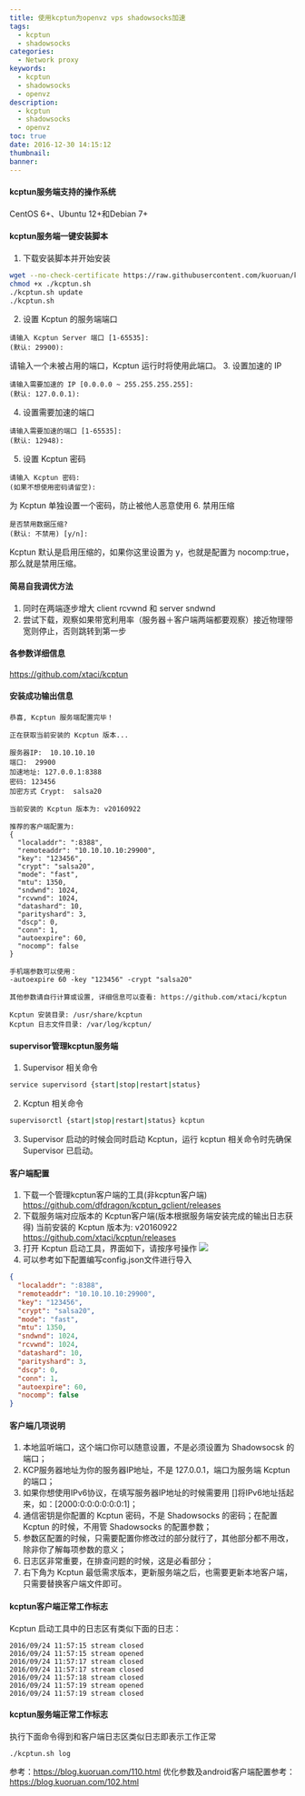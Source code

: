 ```yaml
---
title: 使用kcptun为openvz vps shadowsocks加速
tags:
  - kcptun
  - shadowsocks
categories:
  - Network proxy
keywords:
  - kcptun
  - shadowsocks
  - openvz
description:
  - kcptun
  - shadowsocks
  - openvz
toc: true
date: 2016-12-30 14:15:12
thumbnail:
banner:
---
```

#### kcptun服务端支持的操作系统
CentOS 6+、Ubuntu 12+和Debian 7+

#### kcptun服务端一键安装脚本
1. 下载安装脚本并开始安装
``` bash
wget --no-check-certificate https://raw.githubusercontent.com/kuoruan/kcptun_installer/master/kcptun.sh
chmod +x ./kcptun.sh
./kcptun.sh update
./kcptun.sh
```
2. 设置 Kcptun 的服务端端口
``` 
请输入 Kcptun Server 端口 [1-65535]:
(默认: 29900):
```
  请输入一个未被占用的端口，Kcptun 运行时将使用此端口。
3. 设置加速的 IP
```
请输入需要加速的 IP [0.0.0.0 ~ 255.255.255.255]:
(默认: 127.0.0.1):
```
4. 设置需要加速的端口
```
请输入需要加速的端口 [1-65535]:
(默认: 12948):
```
5. 设置 Kcptun 密码
```
请输入 Kcptun 密码:
(如果不想使用密码请留空):
```
  为 Kcptun 单独设置一个密码，防止被他人恶意使用
6. 禁用压缩
```
是否禁用数据压缩?
(默认: 不禁用) [y/n]:
```
Kcptun 默认是启用压缩的，如果你这里设置为 y，也就是配置为 nocomp:true，那么就是禁用压缩。
<!-- more -->

#### 简易自我调优方法
1. 同时在两端逐步增大 client rcvwnd 和 server sndwnd
2. 尝试下载，观察如果带宽利用率（服务器＋客户端两端都要观察）接近物理带宽则停止，否则跳转到第一步

#### 各参数详细信息
https://github.com/xtaci/kcptun

#### 安装成功输出信息
``` 
恭喜, Kcptun 服务端配置完毕！
 
正在获取当前安装的 Kcptun 版本...
 
服务器IP:  10.10.10.10
端口:  29900
加速地址: 127.0.0.1:8388
密码: 123456
加密方式 Crypt:  salsa20
 
当前安装的 Kcptun 版本为: v20160922
 
推荐的客户端配置为: 
{
  "localaddr": ":8388",
  "remoteaddr": "10.10.10.10:29900",
  "key": "123456",
  "crypt": "salsa20",
  "mode": "fast",
  "mtu": 1350,
  "sndwnd": 1024,
  "rcvwnd": 1024,
  "datashard": 10,
  "parityshard": 3,
  "dscp": 0,
  "conn": 1,
  "autoexpire": 60,
  "nocomp": false
}
 
手机端参数可以使用：
-autoexpire 60 -key "123456" -crypt "salsa20"
 
其他参数请自行计算或设置, 详细信息可以查看: https://github.com/xtaci/kcptun
 
Kcptun 安装目录: /usr/share/kcptun
Kcptun 日志文件目录: /var/log/kcptun/
```

#### supervisor管理kcptun服务端
1. Supervisor 相关命令
``` bash  
service supervisord {start|stop|restart|status}
```
2. Kcptun 相关命令
``` bash
supervisorctl {start|stop|restart|status} kcptun
```
3. Supervisor 启动的时候会同时启动 Kcptun，运行 kcptun 相关命令时先确保 Supervisor 已启动。

#### 客户端配置
1. 下载一个管理kcptun客户端的工具(非kcptun客户端)
https://github.com/dfdragon/kcptun_gclient/releases
2. 下载服务端对应版本的 Kcptun客户端(版本根据服务端安装完成的输出日志获得)
当前安装的 Kcptun 版本为: v20160922
https://github.com/xtaci/kcptun/releases
3. 打开 Kcptun 启动工具，界面如下，请按序号操作
![](https://blog.kuoruan.com/wp-content/uploads/2016/08/Kcptun_GUI_config.png)
4. 可以参考如下配置编写config.json文件进行导入
``` json
{
  "localaddr": ":8388",
  "remoteaddr": "10.10.10.10:29900",
  "key": "123456",
  "crypt": "salsa20",
  "mode": "fast",
  "mtu": 1350,
  "sndwnd": 1024,
  "rcvwnd": 1024,
  "datashard": 10,
  "parityshard": 3,
  "dscp": 0,
  "conn": 1,
  "autoexpire": 60,
  "nocomp": false
}
```

#### 客户端几项说明
1. 本地监听端口，这个端口你可以随意设置，不是必须设置为 Shadowsocsk 的端口；
2. KCP服务器地址为你的服务器IP地址，不是 127.0.0.1，端口为服务端 Kcptun 的端口；
3. 如果你想使用IPv6协议，在填写服务器IP地址的时候需要用 []将IPv6地址括起来，如：[2000:0:0:0:0:0:0:1]；
4. 通信密钥是你配置的 Kcptun 密码，不是 Shadowsocks 的密码；在配置 Kcptun 的时候，不用管 Shadowsocks 的配置参数；
5. 参数区配置的时候，只需要配置你修改过的部分就行了，其他部分都不用改，除非你了解每项参数的意义；
6. 日志区非常重要，在排查问题的时候，这是必看部分；
7. 右下角为 Kcptun 最低需求版本，更新服务端之后，也需要更新本地客户端，只需要替换客户端文件即可。

#### kcptun客户端正常工作标志
Kcptun 启动工具中的日志区有类似下面的日志：
```
2016/09/24 11:57:15 stream closed
2016/09/24 11:57:15 stream opened
2016/09/24 11:57:17 stream closed
2016/09/24 11:57:17 stream closed
2016/09/24 11:57:18 stream closed
2016/09/24 11:57:19 stream opened
2016/09/24 11:57:19 stream closed
```

#### kcptun服务端正常工作标志
执行下面命令得到和客户端日志区类似日志即表示工作正常
```
./kcptun.sh log
```
参考：https://blog.kuoruan.com/110.html
优化参数及android客户端配置参考：https://blog.kuoruan.com/102.html